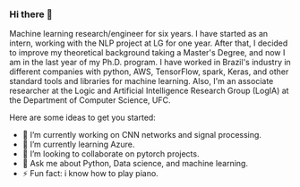 ### Hi there 👋

Machine learning research/engineer for six years. I have started as an intern, working with the NLP project at LG for one year. After that, I decided to improve my theoretical background taking a Master's Degree, and now I am in the last year of my Ph.D. program. I have worked in Brazil's industry in different companies with python, AWS, TensorFlow, spark, Keras, and other standard tools and libraries for machine learning. Also, I'm an associate researcher at the Logic and Artificial Intelligence Research Group (LogIA) at the Department of Computer Science, UFC.

<!--
**weslleylc/weslleylc** is a ✨ _special_ ✨ repository because its `README.md` (this file) appears on your GitHub profile.
-->

Here are some ideas to get you started:

- 🔭 I’m currently working on CNN networks and signal processing.
- 🌱 I’m currently learning Azure.
- 👯 I’m looking to collaborate on pytorch projects.
- 💬 Ask me about Python, Data science, and machine learning.
- ⚡ Fun fact: i know how to play piano.



